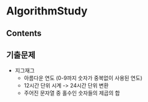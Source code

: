 # AlgorithmStudy

## Contents


## 기출문제
- 지그재그
    + 아름다운 연도 (0-9까지 숫자가 중복없이 사용된 연도)
    + 12시간 단위 시계 -> 24시간 단위 변환
    + 주어진 문자열 중 홀수인 숫자들의 제곱의 합